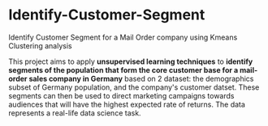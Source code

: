 # Identify-Customer-Segment
Identify Customer Segment for a Mail Order company using Kmeans Clustering analysis

This project aims to apply **unsupervised learning techniques** to **identify segments of the population that form the core customer base for a mail-order sales company in Germany** based on 2 dataset: the demographics subset of Germany population, and the company's customer datset. 
These segments can then be used to direct marketing campaigns towards audiences that will have the highest expected rate of returns. The data represents a real-life data science task.

